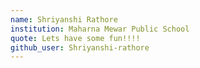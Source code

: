 ```yaml
---
name: Shriyanshi Rathore
institution: Maharna Mewar Public School
quote: Lets have some fun!!!!
github_user: Shriyanshi-rathore
---
```

